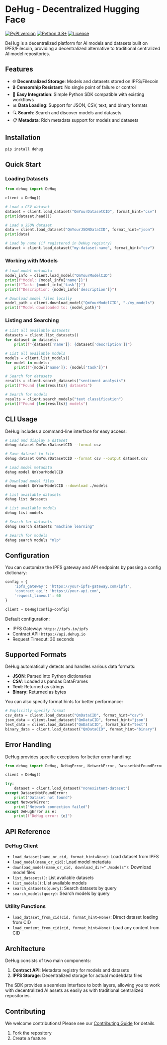 # DeHug - Decentralized Hugging Face

[![PyPI version](https://badge.fury.io/py/dehug.svg)](https://badge.fury.io/py/dehug)
[![Python 3.8+](https://img.shields.io/badge/python-3.8+-blue.svg)](https://www.python.org/downloads/)
[![License](https://img.shields.io/badge/License-Apache%202.0-blue.svg)](https://opensource.org/licenses/Apache-2.0)

DeHug is a decentralized platform for AI models and datasets built on IPFS/Filecoin, providing a decentralized alternative to traditional centralized AI model repositories.

## Features

- 🌐 **Decentralized Storage**: Models and datasets stored on IPFS/Filecoin
- 🔒 **Censorship Resistant**: No single point of failure or control
- 🚀 **Easy Integration**: Simple Python SDK compatible with existing workflows
- 📊 **Data Loading**: Support for JSON, CSV, text, and binary formats
- 🔍 **Search**: Search and discover models and datasets
- 📋 **Metadata**: Rich metadata support for models and datasets

## Installation

```bash
pip install dehug
```

## Quick Start

### Loading Datasets

```python
from dehug import DeHug

client = DeHug()

# Load a CSV dataset
dataset = client.load_dataset("QmYourDatasetCID", format_hint="csv")
print(dataset.head())

# Load a JSON dataset
data = client.load_dataset("QmYourJSONDataCID", format_hint="json")
print(data)

# Load by name (if registered in DeHug registry)
dataset = client.load_dataset("my-dataset-name", format_hint="csv")
```

### Working with Models

```python
# Load model metadata
model_info = client.load_model("QmYourModelCID")
print(f"Model: {model_info['name']}")
print(f"Task: {model_info['task']}")
print(f"Description: {model_info['description']}")

# Download model files locally
model_path = client.download_model("QmYourModelCID", "./my_models")
print(f"Model downloaded to: {model_path}")
```

### Listing and Searching

```python
# List all available datasets
datasets = client.list_datasets()
for dataset in datasets:
    print(f"{dataset['name']}: {dataset['description']}")

# List all available models
models = client.list_models()
for model in models:
    print(f"{model['name']}: {model['task']}")

# Search for datasets
results = client.search_datasets("sentiment analysis")
print(f"Found {len(results)} datasets")

# Search for models
results = client.search_models("text classification")
print(f"Found {len(results)} models")
```

## CLI Usage

DeHug includes a command-line interface for easy access:

```bash
# Load and display a dataset
dehug dataset QmYourDatasetCID --format csv

# Save dataset to file
dehug dataset QmYourDatasetCID --format csv --output dataset.csv

# Load model metadata
dehug model QmYourModelCID

# Download model files
dehug model QmYourModelCID --download ./models

# List available datasets
dehug list datasets

# List available models
dehug list models

# Search for datasets
dehug search datasets "machine learning"

# Search for models
dehug search models "nlp"
```

## Configuration

You can customize the IPFS gateway and API endpoints by passing a config dictionary:

```python
config = {
    'ipfs_gateway': 'https://your-ipfs-gateway.com/ipfs',
    'contract_api': 'https://your-api.com',
    'request_timeout': 60
}

client = DeHug(config=config)
```

Default configuration:
- IPFS Gateway: `https://ipfs.io/ipfs`
- Contract API: `https://api.dehug.io`
- Request Timeout: 30 seconds

## Supported Formats

DeHug automatically detects and handles various data formats:

- **JSON**: Parsed into Python dictionaries
- **CSV**: Loaded as pandas DataFrames
- **Text**: Returned as strings
- **Binary**: Returned as bytes

You can also specify format hints for better performance:

```python
# Explicitly specify format
csv_data = client.load_dataset("QmDataCID", format_hint="csv")
json_data = client.load_dataset("QmDataCID", format_hint="json")
text_data = client.load_dataset("QmDataCID", format_hint="text")
binary_data = client.load_dataset("QmDataCID", format_hint="binary")
```

## Error Handling

DeHug provides specific exceptions for better error handling:

```python
from dehug import DeHug, DeHugError, NetworkError, DatasetNotFoundError

client = DeHug()

try:
    dataset = client.load_dataset("nonexistent-dataset")
except DatasetNotFoundError:
    print("Dataset not found")
except NetworkError:
    print("Network connection failed")
except DeHugError as e:
    print(f"DeHug error: {e}")
```

## API Reference

### DeHug Client

- `load_dataset(name_or_cid, format_hint=None)`: Load dataset from IPFS
- `load_model(name_or_cid)`: Load model metadata
- `download_model(name_or_cid, download_dir="./models")`: Download model files
- `list_datasets()`: List available datasets
- `list_models()`: List available models
- `search_datasets(query)`: Search datasets by query
- `search_models(query)`: Search models by query

### Utility Functions

- `load_dataset_from_cid(cid, format_hint=None)`: Direct dataset loading from CID
- `load_content_from_cid(cid, format_hint=None)`: Load any content from CID

## Architecture

DeHug consists of two main components:

1. **Contract API**: Metadata registry for models and datasets
2. **IPFS Storage**: Decentralized storage for actual model/data files

The SDK provides a seamless interface to both layers, allowing you to work with decentralized AI assets as easily as with traditional centralized repositories.

## Contributing

We welcome contributions! Please see our [Contributing Guide](CONTRIBUTING.md) for details.

1. Fork the repository
2. Create a feature